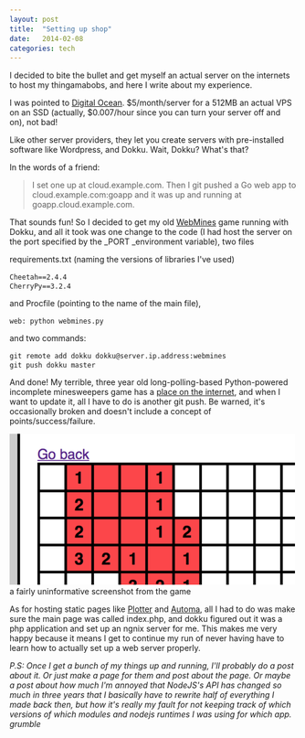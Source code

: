 ```yaml
---
layout: post
title:  "Setting up shop"
date:   2014-02-08
categories: tech
---
```


I decided to bite the bullet and get myself an actual server on the internets to host my thingamabobs, and here I write about my experience.

I was pointed to [Digital Ocean](https://www.digitalocean.com "Digital Ocean"). $5/month/server for a 512MB an actual VPS on an SSD (actually, $0.007/hour since you can turn your server off and on), not bad!

Like other server providers, they let you create servers with pre-installed software like Wordpress, and Dokku. Wait, Dokku? What's that?

In the words of a friend:

> I set one up at cloud.example.com. Then I git pushed a Go web app to cloud.example.com:goapp and it was up and running at goapp.cloud.example.com.

That sounds fun! So I decided to get my old [WebMines](https://github.com/Spacerat/WebMines "WebMines Github") game running with Dokku, and all it took was one change to the code (I had host the server on the port specified by the _PORT _environment variable), two files

requirements.txt (naming the versions of libraries I've used)

    Cheetah==2.4.4
    CherryPy==3.2.4

and Procfile (pointing to the name of the main file),

    web: python webmines.py

and two commands:

    git remote add dokku dokku@server.ip.address:webmines
    git push dokku master

And done! My terrible, three year old long-polling-based Python-powered incomplete minesweepers game has a [place on the internet](http://mines.apps.veryjoe.com "WebMines"), and when I want to update it, all I have to do is another git push. Be warned, it's occasionally broken and doesn't include a concept of points/success/failure.

<div class="thumbnailed">
  <a href="/images/mines.png">
    <img src="/thumbnails/mines.png" alt="Minesweeper!" />
  </a>
  a fairly uninformative screenshot from the game
</div>

As for hosting static pages like [Plotter](http://js.apps.veryjoe.com/plotter "Canvas Plotter") and [Automa](http://js.apps.veryjoe.com/automa "Automa"), all I had to do was make sure the main page was called index.php, and dokku figured out it was a php application and set up an ngnix server for me. This makes me very happy because it means I get to continue my run of never having have to learn how to actually set up a web server properly.

_P.S: Once I get a bunch of my things up and running, I'll probably do a post about it. Or just make a page for them and post about the page. Or maybe a post about how much I'm annoyed that NodeJS's API has changed so much in three years that I basically have to rewrite half of everything I made back then, but how it's really my fault for not keeping track of which versions of which modules and nodejs runtimes I was using for which app. *grumble*_